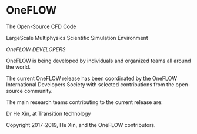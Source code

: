 # OneFLOW
The Open-Source CFD Code

LargeScale Multiphysics Scientific Simulation Environment

*OneFLOW DEVELOPERS*

OneFLOW is being developed by individuals and organized teams all around the world.

The current OneFLOW release has been coordinated by the OneFLOW International Developers Society with selected contributions from the open-source community.

The main research teams contributing to the current release are:

Dr He Xin, at Transition technology

Copyright 2017-2019, He Xin, and the OneFLOW contributors.
